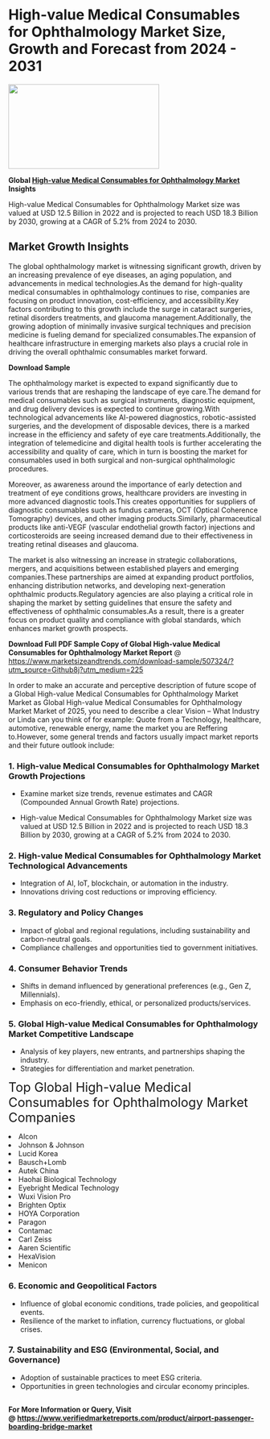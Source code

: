 <H1>High-value Medical Consumables for Ophthalmology Market Size, Growth and Forecast from 2024 - 2031</H1><img class="aligncenter size-medium wp-image-584254" src="https://thirdeyenews.in/wp-content/uploads/2024/09/Global-Market-Research-300x168.jpeg" alt="" width="300" height="168" /><p><strong>Global&nbsp;<a href="https://www.marketsizeandtrends.com/download-sample/507324/?utm_source=Github8j?utm_medium=225">High-value Medical Consumables for Ophthalmology Market</a> Insights</strong></p><p>High-value Medical Consumables for Ophthalmology Market size was valued at USD 12.5 Billion in 2022 and is projected to reach USD 18.3 Billion by 2030, growing at a CAGR of 5.2% from 2024 to 2030.</p><p><h2>Market Growth Insights</h2> <p>The global ophthalmology market is witnessing significant growth, driven by an increasing prevalence of eye diseases, an aging population, and advancements in medical technologies.As the demand for high-quality medical consumables in ophthalmology continues to rise, companies are focusing on product innovation, cost-efficiency, and accessibility.Key factors contributing to this growth include the surge in cataract surgeries, retinal disorders treatments, and glaucoma management.Additionally, the growing adoption of minimally invasive surgical techniques and precision medicine is fueling demand for specialized consumables.The expansion of healthcare infrastructure in emerging markets also plays a crucial role in driving the overall ophthalmic consumables market forward.</p> <p><strong>Download Sample</strong></p> <p>The ophthalmology market is expected to expand significantly due to various trends that are reshaping the landscape of eye care.The demand for medical consumables such as surgical instruments, diagnostic equipment, and drug delivery devices is expected to continue growing.With technological advancements like AI-powered diagnostics, robotic-assisted surgeries, and the development of disposable devices, there is a marked increase in the efficiency and safety of eye care treatments.Additionally, the integration of telemedicine and digital health tools is further accelerating the accessibility and quality of care, which in turn is boosting the market for consumables used in both surgical and non-surgical ophthalmologic procedures.</p> <p>Moreover, as awareness around the importance of early detection and treatment of eye conditions grows, healthcare providers are investing in more advanced diagnostic tools.This creates opportunities for suppliers of diagnostic consumables such as fundus cameras, OCT (Optical Coherence Tomography) devices, and other imaging products.Similarly, pharmaceutical products like anti-VEGF (vascular endothelial growth factor) injections and corticosteroids are seeing increased demand due to their effectiveness in treating retinal diseases and glaucoma.</p> <p>The market is also witnessing an increase in strategic collaborations, mergers, and acquisitions between established players and emerging companies.These partnerships are aimed at expanding product portfolios, enhancing distribution networks, and developing next-generation ophthalmic products.Regulatory agencies are also playing a critical role in shaping the market by setting guidelines that ensure the safety and effectiveness of ophthalmic consumables.As a result, there is a greater focus on product quality and compliance with global standards, which enhances market growth prospects.</p> <p><span class=""><strong>Download Full PDF Sample Copy of Global High-value Medical Consumables for Ophthalmology Market Report</strong> @ <a href="https://www.marketsizeandtrends.com/download-sample/507324/?utm_source=Github8j?utm_medium=225" target="_blank">https://www.marketsizeandtrends.com/download-sample/507324/?utm_source=Github8j?utm_medium=225</a></span></p><p>In order to make an accurate and perceptive description of future scope of a Global&nbsp;High-value Medical Consumables for Ophthalmology Market Market as Global&nbsp;High-value Medical Consumables for Ophthalmology Market Market of 2025, you need to describe a clear Vision &ndash; What Industry or Linda can you think of for example: Quote from a Technology, healthcare, automotive, renewable energy, name the market you are Reffering to.However, some general trends and factors usually impact market reports and their future outlook include:</p><h3>1.&nbsp;<strong>High-value Medical Consumables for Ophthalmology Market Growth Projections</strong></h3><ul><li>Examine market size trends, revenue estimates and CAGR (Compounded Annual Growth Rate) projections.</li><li><p>High-value Medical Consumables for Ophthalmology Market size was valued at USD 12.5 Billion in 2022 and is projected to reach USD 18.3 Billion by 2030, growing at a CAGR of 5.2% from 2024 to 2030.</p></li></ul><h3>2.&nbsp;<strong>High-value Medical Consumables for Ophthalmology Market Technological Advancements</strong></h3><ul><li>Integration of AI, IoT, blockchain, or automation in the industry.</li><li>Innovations driving cost reductions or improving efficiency.</li></ul><h3>3.&nbsp;<strong>Regulatory and Policy Changes</strong></h3><ul><li>Impact of global and regional regulations, including sustainability and carbon-neutral goals.</li><li>Compliance challenges and opportunities tied to government initiatives.</li></ul><h3>4.&nbsp;<strong>Consumer Behavior Trends</strong></h3><ul><li>Shifts in demand influenced by generational preferences (e.g., Gen Z, Millennials).</li><li>Emphasis on eco-friendly, ethical, or personalized products/services.</li></ul><h3>5.&nbsp;<strong>Global High-value Medical Consumables for Ophthalmology Market Competitive Landscape</strong></h3><ul><li>Analysis of key players, new entrants, and partnerships shaping the industry.</li><li>Strategies for differentiation and market penetration.</li></ul><p data-pm-slice="1 1 []"><span style="color: inherit; font-family: inherit; font-size: 25px;">Top Global High-value Medical Consumables for Ophthalmology Market Companies</span></p><div class="" data-test-id=""><p><li>Alcon</li><li> Johnson & Johnson</li><li> Lucid Korea</li><li> Bausch+Lomb</li><li> Autek China</li><li> Haohai Biological Technology</li><li> Eyebright Medical Technology</li><li> Wuxi Vision Pro</li><li> Brighten Optix</li><li> HOYA Corporation</li><li> Paragon</li><li> Contamac</li><li> Carl Zeiss</li><li> Aaren Scientific</li><li> HexaVision</li><li> Menicon</li></p></div><h3>6.&nbsp;<strong>Economic and Geopolitical Factors</strong></h3><ul><li>Influence of global economic conditions, trade policies, and geopolitical events.</li><li>Resilience of the market to inflation, currency fluctuations, or global crises.</li></ul><h3>7.&nbsp;<strong>Sustainability and ESG (Environmental, Social, and Governance)</strong></h3><ul><li>Adoption of sustainable practices to meet ESG criteria.</li><li>Opportunities in green technologies and circular economy principles.</li></ul><h2><strong style="font-size: 14px;">For More Information or Query, Visit @&nbsp;</strong><a style="background-color: #ffffff; font-size: 14px;" href="https://www.marketsizeandtrends.com/report/high-value-medical-consumables-for-ophthalmology-market/" target="_blank">https://www.verifiedmarketreports.com/product/airport-passenger-boarding-bridge-market</a></h2>
